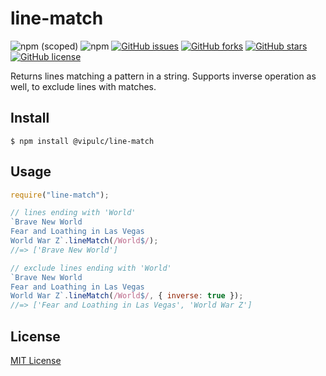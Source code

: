 # line-match

![npm (scoped)](https://img.shields.io/npm/v/@vipulc/line-match)
![npm](https://img.shields.io/npm/dt/@vipulc/line-match)
[![GitHub issues](https://img.shields.io/github/issues/vpul/line-match)](https://github.com/vpul/line-match/issues)
[![GitHub forks](https://img.shields.io/github/forks/vpul/line-match)](https://github.com/vpul/line-match/network)
[![GitHub stars](https://img.shields.io/github/stars/vpul/line-match)](https://github.com/vpul/line-match/stargazers)
[![GitHub license](https://img.shields.io/github/license/vpul/line-match)](https://github.com/vpul/line-match/blob/master/LICENSE)

Returns lines matching a pattern in a string. Supports inverse operation as well, to exclude lines with matches.

## Install

`$ npm install @vipulc/line-match`

## Usage

```js
require("line-match");

// lines ending with 'World'
`Brave New World
Fear and Loathing in Las Vegas
World War Z`.lineMatch(/World$/);
//=> ['Brave New World']

// exclude lines ending with 'World'
`Brave New World
Fear and Loathing in Las Vegas
World War Z`.lineMatch(/World$/, { inverse: true });
//=> ['Fear and Loathing in Las Vegas', 'World War Z']
```

## License

[MIT License](https://github.com/vpul/line-match/blob/master/LICENSE)
